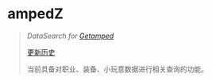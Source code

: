 # ampedZ
>
>*DataSearch for [Getamped](http://bfo.sdo.com/)*
>
>[更新历史](WHATSNEW.md)
>
>当前具备对职业、装备、小玩意数据进行相关查询的功能。
>
